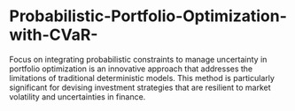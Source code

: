 # Probabilistic-Portfolio-Optimization-with-CVaR-

Focus on integrating probabilistic constraints to manage uncertainty in portfolio optimization is an innovative approach that addresses the limitations of traditional deterministic models. This method is particularly significant for devising investment strategies that are resilient to market volatility and uncertainties in finance.
